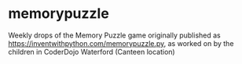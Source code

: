 # memorypuzzle
Weekly drops of the Memory Puzzle game originally published as https://inventwithpython.com/memorypuzzle.py, as worked on by the children in CoderDojo Waterford (Canteen location)

